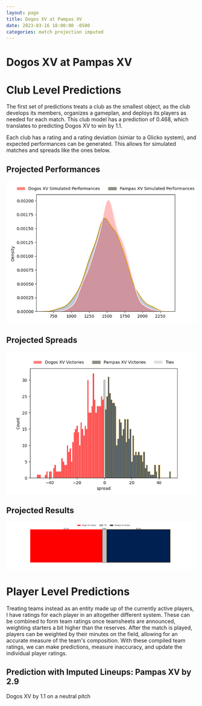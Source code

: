 ```yaml
---  
layout: page  
title: Dogos XV at Pampas XV  
date: 2023-03-16 18:00:00 -0500  
categories: match projection imputed  
---
```

# Dogos XV at Pampas XV

# Club Level Predictions


The first set of predictions treats a club as the smallest object, as the club develops its members, organizes a gameplan, and deploys its players as needed for each match. This club model has a prediction of 0.468, which translates to predicting Dogos XV to win by 1.1.

Each club has a rating and a rating deviation (simiar to a Glicko system), and expected performances can be generated. This allows for simulated matches and spreads like the ones below.
## Projected Performances


![Projected Performances](plots/performances_2023-03-16-PampasXV-DogosXV.png)
## Projected Spreads


![Projected Spreads](plots/spreads_2023-03-16-PampasXV-DogosXV.png)
## Projected Results


![Projected Results](plots/resultbar_2023-03-16-PampasXV-DogosXV.png)
# Player Level Predictions


Treating teams instead as an entity made up of the currently active players, I have ratings for each player in an altogether different system. These can be combined to form team ratings once teamsheets are announced, weighting starters a bit higher than the reserves. After the match is played, players can be weighted by their minutes on the field, allowing for an accurate measure of the team's composition. With these compiled team ratings, we can make predictions, measure inaccuracy, and update the individual player ratings.
## Prediction with Imputed Lineups: Pampas XV by 2.9


Dogos XV by 1.1 on a neutral pitch

